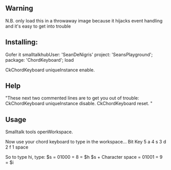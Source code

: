## Warning
N.B. only load this in a throwaway image because it hijacks event handling and it's easy to get into trouble 

## Installing:
Gofer it
	smalltalkhubUser: 'SeanDeNigris' project: 'SeansPlayground';
	package: 'ChordKeyboard';
	load

CkChordKeyboard uniqueInstance enable.

## Help
"These next two commented lines are to get you out of trouble:
CkChordKeyboard uniqueInstance disable.
CkChordKeyboard reset.
"

## Usage
Smalltalk tools openWorkspace.

Now use your chord keyboard to type in the workspace...
Bit	Key
5	a
4	s
3	d
2	f
1	space

So to type hi, type:
$s = 01000 = 8 = $h
$s + Character space = 01001 = 9 = $i